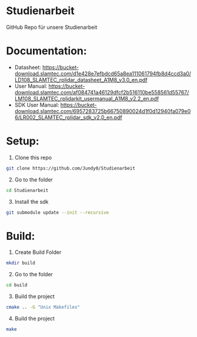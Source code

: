 # Studienarbeit

GitHub Repo für unsere Studienarbeit

# Documentation:

- Datasheet: https://bucket-download.slamtec.com/d1e428e7efbdcd65a8ea111061794fb8d4ccd3a0/LD108_SLAMTEC_rplidar_datasheet_A1M8_v3.0_en.pdf
- User Manual: https://bucket-download.slamtec.com/af084741a46129dfcf2b516110be558561d55767/LM108_SLAMTEC_rplidarkit_usermanual_A1M8_v2.2_en.pdf
- SDK User Manual: https://bucket-download.slamtec.com/6957283725b66750890024d1f0d12940fa079e06/LR002_SLAMTEC_rplidar_sdk_v2.0_en.pdf

# Setup:

1. Clone this repo

```bash
git clone https://github.com/Jundy0/Studienarbeit
```

2. Go to the folder

```bash
cd Studienarbeit
```

3. Install the sdk

```bash
git submodule update --init --recursive
```

# Build:

1. Create Build Folder

```bash
mkdir build
```

2. Go to the folder

```bash
cd build
```

3. Build the project

```bash
cmake .. -G "Unix Makefiles"
```

4. Build the project

```bash
make
```
